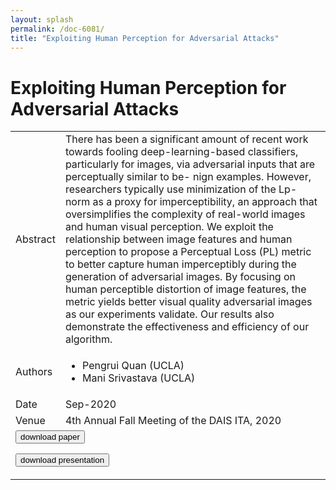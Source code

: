 ```yaml
---
layout: splash
permalink: /doc-6081/
title: "Exploiting Human Perception for Adversarial Attacks"
---
```


# Exploiting Human Perception for Adversarial Attacks

<table>
    <tbody>
    <tr>
        <td>Abstract</td>
        <td>There has been a significant amount of recent work towards fooling deep-learning-based classifiers, particularly for images, via adversarial inputs that are perceptually similar to be- nign examples. However, researchers typically use minimization of the Lp-norm as a proxy for imperceptibility, an approach that oversimplifies the complexity of real-world images and human visual perception. We exploit the relationship between image features and human perception to propose a Perceptual Loss (PL) metric to better capture human imperceptibly during the generation of adversarial images. By focusing on human perceptible distortion of image features, the metric yields better visual quality adversarial images as our experiments validate. Our results also demonstrate the effectiveness and efficiency of our algorithm.</td>
    </tr>
    <tr>
        <td>Authors</td>
        <td>
            <ul>
                <li>Pengrui Quan (UCLA)</li>
                <li>Mani Srivastava (UCLA)</li>
            </ul>
        </td>
    </tr>
    <tr>
        <td>Date</td>
        <td>Sep-2020</td>
    </tr>
    <tr>
        <td>Venue</td>
        <td>4th Annual Fall Meeting of the DAIS ITA, 2020</td>
    </tr>
        <tr>
            <td colspan="2">
                <form method="get" action="https://dais-ita.org/sites/default/files/5347.pdf">
                    <button type="submit">download paper</button>
                </form>
                <form method="get" action="https://dais-ita.org/sites/default/files/5347_slides.pdf">
                    <button type="submit">download presentation</button>
                </form>
            </td>
        </tr>
    </tbody>
</table>
